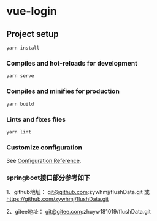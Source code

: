 # vue-login

## Project setup
```
yarn install
```

### Compiles and hot-reloads for development
```
yarn serve
```

### Compiles and minifies for production
```
yarn build
```

### Lints and fixes files
```
yarn lint
```

### Customize configuration
See [Configuration Reference](https://cli.vuejs.org/config/).


### springboot接口部分参考如下
1、github地址： git@github.com:zywhmj/flushData.git 或 https://github.com/zywhmj/flushData.git

2、gitee地址： git@gitee.com:zhuyw181019/flushData.git
